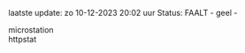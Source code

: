 laatste update: 
zo 10-12-2023 20:02   uur 
Status: FAALT - geel - 
<div class="service Y">microstation</div><div class="service G">httpstat</div>